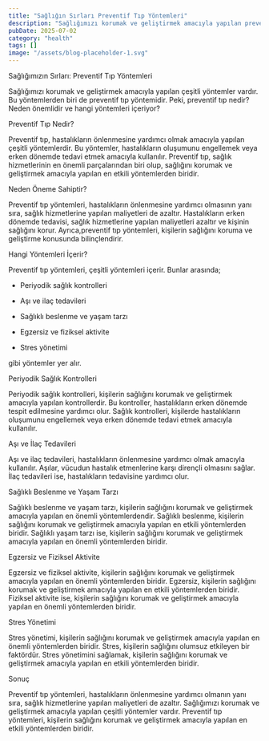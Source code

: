 ```yaml
---
title: "Sağlığın Sırları Preventif Tıp Yöntemleri"
description: "Sağlığımızı korumak ve geliştirmek amacıyla yapılan preventif tıp yöntemleri, hastalıkların önlenmesine yardımcı olmaktadır. Bu makalede, preventif tıp nedir, neden önemlidir ve hangi yöntemleri iç..."
pubDate: 2025-07-02
category: "health"
tags: []
image: "/assets/blog-placeholder-1.svg"
---
```


Sağlığımızın Sırları: Preventif Tıp Yöntemleri

Sağlığımızı korumak ve geliştirmek amacıyla yapılan çeşitli yöntemler vardır. Bu yöntemlerden biri de preventif tıp yöntemidir. Peki, preventif tıp nedir? Neden önemlidir ve hangi yöntemleri içeriyor?

Preventif Tıp Nedir?

Preventif tıp, hastalıkların önlenmesine yardımcı olmak amacıyla yapılan çeşitli yöntemlerdir. Bu yöntemler, hastalıkların oluşumunu engellemek veya erken dönemde tedavi etmek amacıyla kullanılır. Preventif tıp, sağlık hizmetlerinin en önemli parçalarından biri olup, sağlığını korumak ve geliştirmek amacıyla yapılan en etkili yöntemlerden biridir.

Neden Öneme Sahiptir?

Preventif tıp yöntemleri, hastalıkların önlenmesine yardımcı olmasının yanı sıra, sağlık hizmetlerine yapılan maliyetleri de azaltır. Hastalıkların erken dönemde tedavisi, sağlık hizmetlerine yapılan maliyetleri azaltır ve kişinin sağlığını korur. Ayrıca,preventif tıp yöntemleri, kişilerin sağlığını koruma ve geliştirme konusunda bilinçlendirir.

Hangi Yöntemleri İçerir?

Preventif tıp yöntemleri, çeşitli yöntemleri içerir. Bunlar arasında;

* Periyodik sağlık kontrolleri

* Aşı ve ilaç tedavileri

* Sağlıklı beslenme ve yaşam tarzı

* Egzersiz ve fiziksel aktivite

* Stres yönetimi

gibi yöntemler yer alır.

Periyodik Sağlık Kontrolleri

Periyodik sağlık kontrolleri, kişilerin sağlığını korumak ve geliştirmek amacıyla yapılan kontrollerdir. Bu kontroller, hastalıkların erken dönemde tespit edilmesine yardımcı olur. Sağlık kontrolleri, kişilerde hastalıkların oluşumunu engellemek veya erken dönemde tedavi etmek amacıyla kullanılır.

Aşı ve İlaç Tedavileri

Aşı ve ilaç tedavileri, hastalıkların önlenmesine yardımcı olmak amacıyla kullanılır. Aşılar, vücudun hastalık etmenlerine karşı dirençli olmasını sağlar. İlaç tedavileri ise, hastalıkların tedavisine yardımcı olur.

Sağlıklı Beslenme ve Yaşam Tarzı

Sağlıklı beslenme ve yaşam tarzı, kişilerin sağlığını korumak ve geliştirmek amacıyla yapılan en önemli yöntemlerdendir. Sağlıklı beslenme, kişilerin sağlığını korumak ve geliştirmek amacıyla yapılan en etkili yöntemlerden biridir. Sağlıklı yaşam tarzı ise, kişilerin sağlığını korumak ve geliştirmek amacıyla yapılan en önemli yöntemlerden biridir.

Egzersiz ve Fiziksel Aktivite

Egzersiz ve fiziksel aktivite, kişilerin sağlığını korumak ve geliştirmek amacıyla yapılan en önemli yöntemlerden biridir. Egzersiz, kişilerin sağlığını korumak ve geliştirmek amacıyla yapılan en etkili yöntemlerden biridir. Fiziksel aktivite ise, kişilerin sağlığını korumak ve geliştirmek amacıyla yapılan en önemli yöntemlerden biridir.

Stres Yönetimi

Stres yönetimi, kişilerin sağlığını korumak ve geliştirmek amacıyla yapılan en önemli yöntemlerden biridir. Stres, kişilerin sağlığını olumsuz etkileyen bir faktördür. Stres yönetimini sağlamak, kişilerin sağlığını korumak ve geliştirmek amacıyla yapılan en etkili yöntemlerden biridir.

Sonuç

Preventif tıp yöntemleri, hastalıkların önlenmesine yardımcı olmanın yanı sıra, sağlık hizmetlerine yapılan maliyetleri de azaltır. Sağlığımızı korumak ve geliştirmek amacıyla yapılan çeşitli yöntemler vardır. Preventif tıp yöntemleri, kişilerin sağlığını korumak ve geliştirmek amacıyla yapılan en etkili yöntemlerden biridir.